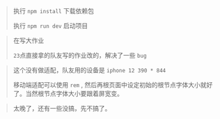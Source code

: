 > 执行 `npm install` 下载依赖包
>
> 执行 `npm run dev` 启动项目


> 在写大作业
>
> `23`点直接拿的队友写的作业改的，解决了一些 `bug`



> 这个没有做适配，队友用的设备是 `iphone 12 390 * 844`
>
> 移动端适配可以使用 `rem` , 然后再根页面中设定初始的根节点字体大小就好了。当然根节点字体大小要跟着屏宽变。



> 太晚了，还有一些没搞，先不搞了。

